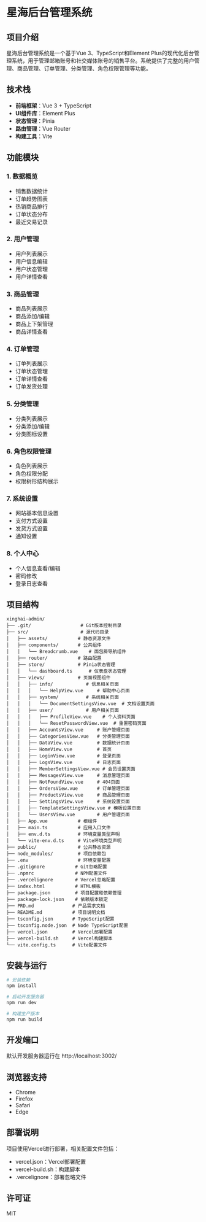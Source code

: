 # 星海后台管理系统

## 项目介绍

星海后台管理系统是一个基于Vue 3、TypeScript和Element Plus的现代化后台管理系统，用于管理邮箱账号和社交媒体账号的销售平台。系统提供了完整的用户管理、商品管理、订单管理、分类管理、角色权限管理等功能。

## 技术栈

- **前端框架**：Vue 3 + TypeScript
- **UI组件库**：Element Plus
- **状态管理**：Pinia
- **路由管理**：Vue Router
- **构建工具**：Vite

## 功能模块

### 1. 数据概览
- 销售数据统计
- 订单趋势图表
- 热销商品排行
- 订单状态分布
- 最近交易记录

### 2. 用户管理
- 用户列表展示
- 用户信息编辑
- 用户状态管理
- 用户详情查看

### 3. 商品管理
- 商品列表展示
- 商品添加/编辑
- 商品上下架管理
- 商品详情查看

### 4. 订单管理
- 订单列表展示
- 订单状态管理
- 订单详情查看
- 订单发货处理

### 5. 分类管理
- 分类列表展示
- 分类添加/编辑
- 分类图标设置

### 6. 角色权限管理
- 角色列表展示
- 角色权限分配
- 权限树形结构展示

### 7. 系统设置
- 网站基本信息设置
- 支付方式设置
- 发货方式设置
- 通知设置

### 8. 个人中心
- 个人信息查看/编辑
- 密码修改
- 登录日志查看

## 项目结构

```
xinghai-admin/
├── .git/                  # Git版本控制目录
├── src/                   # 源代码目录
│   ├── assets/           # 静态资源文件
│   ├── components/       # 公共组件
│   │   └── Breadcrumb.vue    # 面包屑导航组件
│   ├── router/           # 路由配置
│   ├── store/            # Pinia状态管理
│   │   └── dashboard.ts      # 仪表盘状态管理
│   ├── views/            # 页面视图组件
│   │   ├── info/            # 信息相关页面
│   │   │   └── HelpView.vue     # 帮助中心页面
│   │   ├── system/          # 系统相关页面
│   │   │   └── DocumentSettingsView.vue  # 文档设置页面
│   │   ├── user/            # 用户相关页面
│   │   │   ├── ProfileView.vue    # 个人资料页面
│   │   │   └── ResetPasswordView.vue  # 重置密码页面
│   │   ├── AccountsView.vue     # 账户管理页面
│   │   ├── CategoriesView.vue   # 分类管理页面
│   │   ├── DataView.vue         # 数据统计页面
│   │   ├── HomeView.vue         # 首页
│   │   ├── LoginView.vue        # 登录页面
│   │   ├── LogsView.vue         # 日志页面
│   │   ├── MemberSettingsView.vue # 会员设置页面
│   │   ├── MessagesView.vue     # 消息管理页面
│   │   ├── NotFoundView.vue     # 404页面
│   │   ├── OrdersView.vue       # 订单管理页面
│   │   ├── ProductsView.vue     # 商品管理页面
│   │   ├── SettingsView.vue     # 系统设置页面
│   │   ├── TemplateSettingsView.vue # 模板设置页面
│   │   └── UsersView.vue        # 用户管理页面
│   ├── App.vue           # 根组件
│   ├── main.ts           # 应用入口文件
│   ├── env.d.ts          # 环境变量类型声明
│   └── vite-env.d.ts     # Vite环境类型声明
├── public/               # 公共静态资源
├── node_modules/         # 项目依赖包
├── .env                  # 环境变量配置
├── .gitignore           # Git忽略配置
├── .npmrc               # NPM配置文件
├── .vercelignore        # Vercel忽略配置
├── index.html           # HTML模板
├── package.json         # 项目配置和依赖管理
├── package-lock.json    # 依赖版本锁定
├── PRD.md              # 产品需求文档
├── README.md           # 项目说明文档
├── tsconfig.json       # TypeScript配置
├── tsconfig.node.json  # Node TypeScript配置
├── vercel.json         # Vercel部署配置
├── vercel-build.sh     # Vercel构建脚本
└── vite.config.ts      # Vite配置文件
```

## 安装与运行

```bash
# 安装依赖
npm install

# 启动开发服务器
npm run dev

# 构建生产版本
npm run build
```

## 开发端口

默认开发服务器运行在 http://localhost:3002/

## 浏览器支持

- Chrome
- Firefox
- Safari
- Edge

## 部署说明

项目使用Vercel进行部署，相关配置文件包括：
- vercel.json：Vercel部署配置
- vercel-build.sh：构建脚本
- .vercelignore：部署忽略文件

## 许可证

MIT
